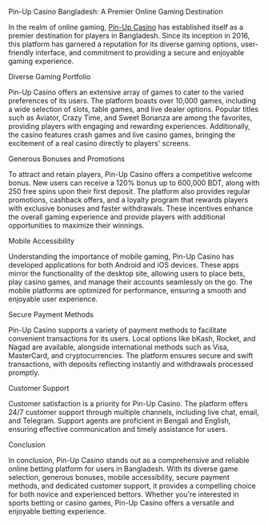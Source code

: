 Pin-Up Casino Bangladesh: A Premier Online Gaming Destination

In the realm of online gaming, <a href=https://pin-up-play-casino-bd.com/>Pin-Up Casino</a> has established itself as a premier destination for players in Bangladesh. Since its inception in 2016, this platform has garnered a reputation for its diverse gaming options, user-friendly interface, and commitment to providing a secure and enjoyable gaming experience.

Diverse Gaming Portfolio

Pin-Up Casino offers an extensive array of games to cater to the varied preferences of its users. The platform boasts over 10,000 games, including a wide selection of slots, table games, and live dealer options. Popular titles such as Aviator, Crazy Time, and Sweet Bonanza are among the favorites, providing players with engaging and rewarding experiences. Additionally, the casino features crash games and live casino games, bringing the excitement of a real casino directly to players' screens.

Generous Bonuses and Promotions

To attract and retain players, Pin-Up Casino offers a competitive welcome bonus. New users can receive a 120% bonus up to 600,000 BDT, along with 250 free spins upon their first deposit. The platform also provides regular promotions, cashback offers, and a loyalty program that rewards players with exclusive bonuses and faster withdrawals. These incentives enhance the overall gaming experience and provide players with additional opportunities to maximize their winnings.

Mobile Accessibility

Understanding the importance of mobile gaming, Pin-Up Casino has developed applications for both Android and iOS devices. These apps mirror the functionality of the desktop site, allowing users to place bets, play casino games, and manage their accounts seamlessly on the go. The mobile platforms are optimized for performance, ensuring a smooth and enjoyable user experience.

Secure Payment Methods

Pin-Up Casino supports a variety of payment methods to facilitate convenient transactions for its users. Local options like bKash, Rocket, and Nagad are available, alongside international methods such as Visa, MasterCard, and cryptocurrencies. The platform ensures secure and swift transactions, with deposits reflecting instantly and withdrawals processed promptly.

Customer Support

Customer satisfaction is a priority for Pin-Up Casino. The platform offers 24/7 customer support through multiple channels, including live chat, email, and Telegram. Support agents are proficient in Bengali and English, ensuring effective communication and timely assistance for users.

Conclusion

In conclusion, Pin-Up Casino stands out as a comprehensive and reliable online betting platform for users in Bangladesh. With its diverse game selection, generous bonuses, mobile accessibility, secure payment methods, and dedicated customer support, it provides a compelling choice for both novice and experienced bettors. Whether you're interested in sports betting or casino games, Pin-Up Casino offers a versatile and enjoyable betting experience.
